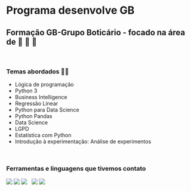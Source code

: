 # Programa desenvolve GB
## Formação GB-Grupo Boticário - focado na área de 🎲 🎲 🎲

</br>

### Temas abordados 👩‍💻

* Lógica de programação 
* Python 3 
* Business Intelligence
* Regressão Linear
* Python para Data Science
* Python Pandas
* Data Science
* LGPD
* Estatística com Python
* Introdução à experimentação: Análise de experimentos

</br>

### Ferramentas e linguagens que tivemos contato
<div  display: inline-block>
<img src="https://img.shields.io/badge/python-3670A0?style=for-the-badge&logo=python&logoColor=ffdd54">
<img src="https://img.shields.io/badge/numpy-%23013243.svg?style=for-the-badge&logo=numpy&logoColor=white">
<img src="https://img.shields.io/badge/pandas-%23150458.svg?style=for-the-badge&logo=pandas&logoColor=white">
<img src="">
<img src="">
<img src="https://img.shields.io/badge/jupyter-%23FA0F00.svg?style=for-the-badge&logo=jupyter&logoColor=white">
<img src="https://img.shields.io/badge/Visual%20Studio%20Code-0078d7.svg?style=for-the-badge&logo=visual-studio-code&logoColor=white">
</div>